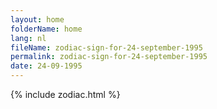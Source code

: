 ```yaml
---
layout: home
folderName: home
lang: nl
fileName: zodiac-sign-for-24-september-1995
permalink: zodiac-sign-for-24-september-1995
date: 24-09-1995
---
```

{% include zodiac.html %}
